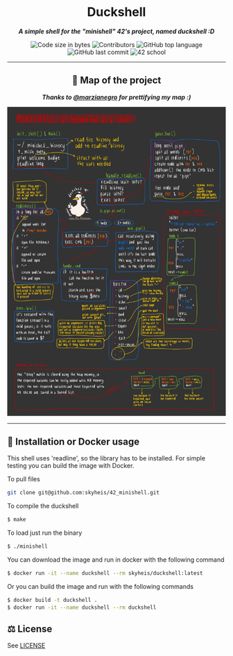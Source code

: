
<h1 align="center">
	Duckshell
</h1>

<p align="center">
	<b><i>A simple shell for the "minishell" 42's project, named duckshell :D</i></b><br>
</p>
<p align="center">
	<img alt="Code size in bytes" src="https://img.shields.io/github/languages/code-size/skyheis/42_minishell" />
    <img alt="Contributors" src="https://img.shields.io/github/contributors/skyheis/42_minishell?color=orange" />
	<img alt="GitHub top language" src="https://img.shields.io/github/languages/top/skyheis/42_minishell?label=C&style=plastic" />
	<img alt="GitHub last commit" src="https://img.shields.io/github/last-commit/skyheis/42_minishell?color=green" />
    <img alt="42 school" src="https://img.shields.io/badge/42-Florence-9cf" />
</p>


---

<h2 align="center">
	🦆 Map of the project
</h2>
<p align="center">
	<b><i>Thanks to <a href="https://github.com/marzianegro">@marzianegro</a> for prettifying my map :)</i></b><br>
</p>

<p align="center">
	<img src="https://github.com/skyheis/42_minishell/blob/main/duckmap.jpg" />

</p>

---

## 🐳 Installation or Docker usage

This shell uses 'readline', so the library has to be installed. For simple testing you can build the image with Docker.

To pull files
```bash
git clone git@github.com:skyheis/42_minishell.git
```
To compile the duckshell

```bash
$ make
```
To load just run the binary
```bash
$ ./minishell
```

You can download the image and run in docker with the following command

```bash
$ docker run -it --name duckshell --rm skyheis/duckshell:latest
```

Or you can build the image and run with the following commands

```bash
$ docker build -t duckshell .
$ docker run -it --name duckshell --rm duckshell
```

## ⚖️ License
See [LICENSE](LICENSE)
